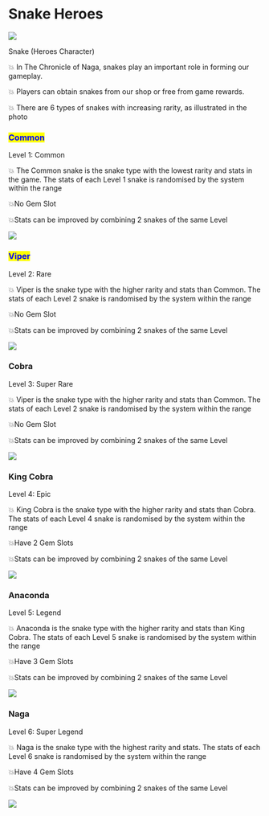 # Snake Heroes



![](../.gitbook/assets/photo\_2022-04-11\_03-03-24.jpg)

Snake (Heroes Character)&#x20;

💥 In The Chronicle of Naga, snakes play an important role in forming our gameplay.&#x20;

💥 Players can obtain snakes from our shop or free from game rewards.&#x20;

💥 There are 6 types of snakes with increasing rarity, as illustrated in the photo

### <mark style="color:blue;">Common</mark>

Level 1: Common&#x20;

💥 The Common snake is the snake type with the lowest rarity and stats in the game. The stats of each Level 1 snake is randomised by the system within the range&#x20;

💥No Gem Slot&#x20;

💥Stats can be improved by combining 2 snakes of the same Level

![](../.gitbook/assets/photo\_2022-04-25\_01-27-39.jpg)

### <mark style="color:blue;">Viper</mark>

Level 2: Rare&#x20;

💥 Viper is the snake type with the higher rarity and stats than Common. The stats of each Level 2 snake is randomised by the system within the range&#x20;

💥No Gem Slot&#x20;

💥Stats can be improved by combining 2 snakes of the same Level

![](../.gitbook/assets/photo\_2022-04-21\_22-46-03.jpg)

### Cobra

Level 3: Super Rare

💥 Viper is the snake type with the higher rarity and stats than Common. The stats of each Level 2 snake is randomised by the system within the range&#x20;

💥No Gem Slot&#x20;

💥Stats can be improved by combining 2 snakes of the same Level

![](../.gitbook/assets/photo\_2022-04-22\_01-55-11.jpg)

### King Cobra

Level 4: Epic&#x20;

💥 King Cobra is the snake type with the higher rarity and stats than Cobra. The stats of each Level 4 snake is randomised by the system within the range&#x20;

💥Have 2 Gem Slots&#x20;

💥Stats can be improved by combining 2 snakes of the same Level

![](<../.gitbook/assets/photo\_2022-04-25\_01-27-39 (1).jpg>)

### Anaconda&#x20;

Level 5: Legend&#x20;

💥 Anaconda is the snake type with the higher rarity and stats than King Cobra. The stats of each Level 5 snake is randomised by the system within the range&#x20;

💥Have 3 Gem Slots&#x20;

💥Stats can be improved by combining 2 snakes of the same Level

![](../.gitbook/assets/photo\_2022-04-26\_23-09-27.jpg)

### Naga&#x20;

Level 6: Super Legend&#x20;

💥 Naga is the snake type with the highest rarity and stats. The stats of each Level 6 snake is randomised by the system within the range&#x20;

💥Have 4 Gem Slots&#x20;

💥Stats can be improved by combining 2 snakes of the same Level

![](../.gitbook/assets/photo\_2022-04-28\_23-57-02.jpg)


